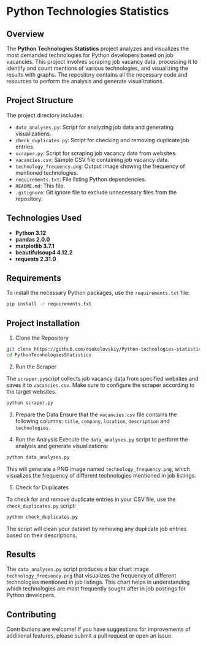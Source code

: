 # Python Technologies Statistics

## Overview

The **Python Technologies Statistics** project analyzes and visualizes the most demanded technologies for Python developers based on job vacancies. This project involves scraping job vacancy data, processing it to identify and count mentions of various technologies, and visualizing the results with graphs. The repository contains all the necessary code and resources to perform the analysis and generate visualizations.

## Project Structure

The project directory includes:

- `data_analyses.py`: Script for analyzing job data and generating visualizations.
- `check_duplicates.py`: Script for checking and removing duplicate job entries.
- `scraper.py`: Script for scraping job vacancy data from websites.
- `vacancies.csv`: Sample CSV file containing job vacancy data.
- `technology_frequency.png`: Output image showing the frequency of mentioned technologies.
- `requirements.txt`: File listing Python dependencies.
- `README.md`: This file.
- `.gitignore`: Git ignore file to exclude unnecessary files from the repository.

## Technologies Used

- **Python 3.12**
- **pandas 2.0.0**
- **matplotlib 3.7.1**
- **beautifulsoup4 4.12.2**
- **requests 2.31.0**

## Requirements

To install the necessary Python packages, use the `requirements.txt` file:

```bash
pip install -r requirements.txt
```


## Project Installation

1. Clone the Repository
```bash
git clone https://github.com/dsokolovskiy/Python-technologies-statistics.git
cd PythonTecnhologiesStatistics
```


2. Run the Scraper


The `scraper.py`script collects job vacancy data from specified websites and saves it to `vacancies.csv`. Make sure to configure the scraper according to the target websites.
```bash
python scraper.py
```

3. Prepare the Data
Ensure that the `vacancies.csv` file contains the following columns: `title`, `company`, `location`, `description` and `technologies`.



4. Run the Analysis 
Execute the `data_analyses.py` script to perform the analysis and generate visualizations:
```bash
python data_analyses.py
```
This will generate a PNG image named `technology_frequency.png`, which visualizes the frequency of different technologies mentioned in job listings.



5. Check for Duplicates

To check for and remove duplicate entries in your CSV file, use the `check_duplicates.py` script:
```bash
python check_duplicates.py
```
The script will clean your dataset by removing any duplicate job entries based on their descriptions.


## Results

The `data_analyses.py` script produces a bar chart image `technology_frequency.png` that visualizes the frequency of different technologies mentioned in job listings. This chart helps in understanding which technologies are most frequently sought after in job postings for Python developers.

## Contributing

Contributions are welcome! If you have suggestions for improvements of additional features, please submit a pull request or open an issue.